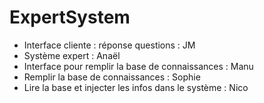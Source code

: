 ExpertSystem
============

* Interface cliente : réponse questions  : JM
* Système expert : Anaël
* Interface pour remplir la base de connaissances  : Manu
* Remplir la base de connaissances : Sophie
* Lire la base et injecter les infos dans le système : Nico

